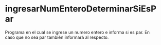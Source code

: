 # ingresarNumEnteroDeterminarSiEsPar
Programa en el cual se ingrese un numero entero e informa si es par.  En caso que no sea par también informará al respecto.
